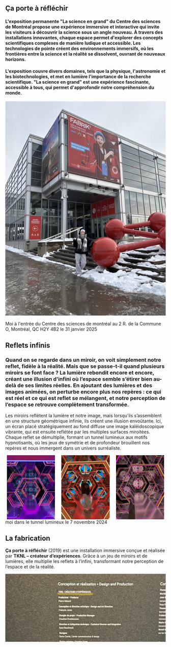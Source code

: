 ## Ça porte à réfléchir

#### L'exposition permanente "La science en grand" du Centre des sciences de Montréal propose une expérience immersive et interactive qui invite les visiteurs à découvrir la science sous un angle nouveau. À travers des installations innovantes, chaque espace permet d'explorer des concepts scientifiques complexes de manière ludique et accessible. Les technologies de pointe créent des environnements immersifs, où les frontières entre la science et la réalité se dissolvent, ouvrant de nouveaux horizons. 

#### L'exposition couvre divers domaines, tels que la physique, l'astronomie et les biotechnologies, et met en lumière l'importance de la recherche scientifique. "La science en grand" est une expérience fascinante, accessible à tous, qui permet d'approfondir notre compréhension du monde.
<p align="center">
  <img src="photo_référence/entrée_cdsdm.jfif" alt="cdsdm" />
</p>
Moi à l'entrée du Centre des sciences de montréal au 2 R. de la Commune O, Montréal, QC H2Y 4B2 le 31 janvier 2025

## Reflets infinis

### Quand on se regarde dans un miroir, on voit simplement notre reflet, fidèle à la réalité. Mais que se passe-t-il quand plusieurs miroirs se font face ? La lumière rebondit encore et encore, créant une illusion d’infini où l’espace semble s’étirer bien au-delà de ses limites réelles. En ajoutant des lumières et des images animées, on perturbe encore plus nos repères : ce qui est réel et ce qui est reflet se mélangent, et notre perception de l’espace se retrouve complètement transformée.

Les miroirs reflètent la lumière et notre image, mais lorsqu’ils s’assemblent en une structure géométrique infinie, ils créent une illusion envoûtante.
Ici, un écran placé stratégiquement au fond diffuse une image kaléidoscopique vibrante, qui est ensuite reflétée par les multiples surfaces miroitées. Chaque reflet se démultiplie, formant un tunnel lumineux aux motifs hypnotisants, où les jeux de symétrie et de profondeur brouillent nos repères et nous immergent dans un univers surréaliste.
<div style="display: flex; justify-content: space-around;">
  <img src="./photo_référence/tunel_dark.jfif" alt="photo" style="width: 30%; margin-right: 10px;">
  <img src="./photo_référence/tunel_moi.jfif" alt="photo" style="width: 30%; margin-right: 10px;">
  <img src="./photo_référence/tunel_light.jfif" alt="photo" style="width: 30%;">
</div>
moi dans le tunnel lumineux le 7 novembre 2024

## La fabrication

**Ça porte à réfléchir** (2019) est une installation immersive conçue et réalisée par **TKNL – créateur d’expériences**. Grâce à un jeu de miroirs et de lumières, elle multiplie les reflets à l’infini, transformant notre perception de l’espace et de la réalité.

<p align="center">
  <img src="photo_référence/credits.jpg" alt="credits" />
</p>

